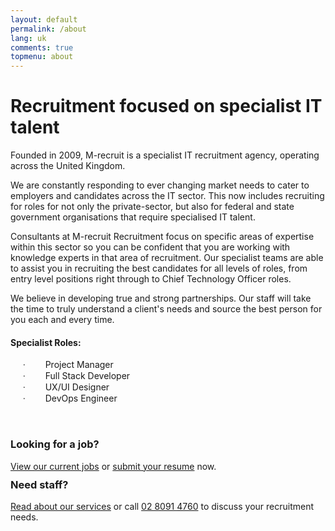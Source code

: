 ```yaml
---
layout: default
permalink: /about
lang: uk
comments: true
topmenu: about
---
```

<div class="mainheading">
    <h1 class="sitetitle"></h1>
</div>
<div class="container">         
    <div class="dynamic-content-holder editable">
    	<h1>Recruitment focused on specialist IT talent</h1>
    	<p style="margin: 0px; line-height: normal;"><span style="font-size: 16px;"><span lang="EN" style="margin: 0px;"><font face="sans-serif"></font></span></span>
    	</p>
    	<p>Founded in 2009, M-recruit is a specialist IT recruitment agency, operating across the United Kingdom.</p>
    	<p>We are constantly responding to ever changing market needs to cater to employers and candidates across the IT sector. This now includes recruiting for roles for not only the private-sector, but also for federal and state government organisations that require specialised IT talent.</p>
    	<p>Consultants at M-recruit Recruitment focus on specific areas of expertise within this sector so you can be confident that you are working with knowledge experts in that area of recruitment. Our specialist teams are able to assist you in recruiting the best candidates for all levels of roles, from entry level positions right through to Chief Technology Officer roles.&nbsp;</p>
    	<p>We believe in developing true and strong partnerships. Our staff will take the time to truly understand a client's needs and source the best person for you each and every time.</p>
    	<p style="margin: 0px; line-height: normal;"><span style="font-size: 16px;"><span lang="EN" style="margin: 0px;"><font face="sans-serif"></font></span></span><span style="font-size: 16px;"><span lang="EN" style="margin: 0px;"><font face="sans-serif"></font></span></span>
    	</p>
    	<div class="row">
    		<div class="col-md-6">
    			<h4>Specialist Roles:</h4>
                <p style="margin: 0px 0px 0px 33px; text-indent: -18pt;"><span><span lang="EN" style="margin: 0px; font-family: Symbol;"><span style="margin: 0px;">&nbsp;&nbsp; &middot;<span style="margin: 0px; line-height: normal; font-family: &quot;Times New Roman&quot;; font-style: normal; font-variant: normal; font-weight: normal; font-size-adjust: none; font-stretch: normal;">&nbsp; &nbsp; &nbsp; &nbsp;&nbsp; </span></span>
                </span><span>Project Manager</span></span>
                </p>
                <p style="margin: 0px 0px 0px 33px; text-indent: -18pt;"><span><span lang="EN" style="margin: 0px; font-family: Symbol;"><span style="margin: 0px;">&nbsp;&nbsp; &middot;<span style="margin: 0px; line-height: normal; font-family: &quot;Times New Roman&quot;; font-style: normal; font-variant: normal; font-weight: normal; font-size-adjust: none; font-stretch: normal;">&nbsp; &nbsp; &nbsp; &nbsp;&nbsp; </span></span>
                </span><span>Full Stack Developer</span></span>
                </p>
                <p style="margin: 0px 0px 0px 33px; text-indent: -18pt;"><span><span lang="EN" style="margin: 0px; font-family: Symbol;"><span style="margin: 0px;">&nbsp;&nbsp; &middot;<span style="margin: 0px; line-height: normal; font-family: &quot;Times New Roman&quot;; font-style: normal; font-variant: normal; font-weight: normal; font-size-adjust: none; font-stretch: normal;">&nbsp; &nbsp; &nbsp; &nbsp;&nbsp; </span></span>
                </span><span>UX/UI Designer</span></span>
                </p>
                <p style="margin: 0px 0px 0px 33px; text-indent: -18pt;"><span><span lang="EN" style="margin: 0px; font-family: Symbol;"><span style="margin: 0px;">&nbsp;&nbsp; &middot;<span style="margin: 0px; line-height: normal; font-family: &quot;Times New Roman&quot;; font-style: normal; font-variant: normal; font-weight: normal; font-size-adjust: none; font-stretch: normal;">&nbsp; &nbsp; &nbsp; &nbsp;&nbsp; </span></span>
                </span><span>DevOps Engineer</span></span>
                </p>
                <p>&nbsp;</p>
    		</div>
    	</div>
    	<div class="row tabel-content">
    		<div class="col-md-6 col-sm-6 col-xs-12 tabel-area" style="height: 42px;">
    			<h3>Looking for a job?</h3>
    			<p><span style="font-size: 14px;"><a title="View our current jobs" href="/job-search">View our current jobs</a> or <a title="submit your resume" href="/submit-resume">submit your resume</a> now.</span></p>
    		</div>
    		<div class="col-md-6 col-sm-6 col-xs-12 tabel-area" style="height: 44px;">
    			<h3>Need staff?</h3>
    			<p><span style="font-size: 14px;"><a title="Our Services" href="/services">Read about our services</a> or call <a title="Call Us" href="/contact">02 8091 4760</a> to discuss your recruitment needs.</span></p>
    		</div>
    	</div>
    </div>
</div>